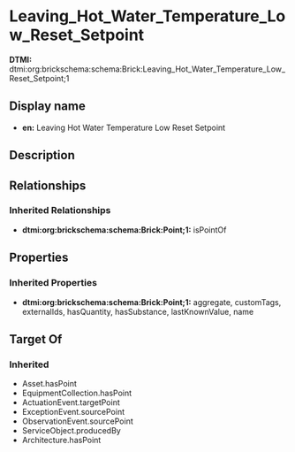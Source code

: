 # Leaving_Hot_Water_Temperature_Low_Reset_Setpoint
**DTMI:** dtmi:org:brickschema:schema:Brick:Leaving_Hot_Water_Temperature_Low_Reset_Setpoint;1
## Display name
- **en:** Leaving Hot Water Temperature Low Reset Setpoint
## Description
## Relationships
### Inherited Relationships
* **dtmi:org:brickschema:schema:Brick:Point;1:** isPointOf
## Properties
### Inherited Properties
* **dtmi:org:brickschema:schema:Brick:Point;1:** aggregate, customTags, externalIds, hasQuantity, hasSubstance, lastKnownValue, name
## Target Of
### Inherited
* Asset.hasPoint
* EquipmentCollection.hasPoint
* ActuationEvent.targetPoint
* ExceptionEvent.sourcePoint
* ObservationEvent.sourcePoint
* ServiceObject.producedBy
* Architecture.hasPoint

